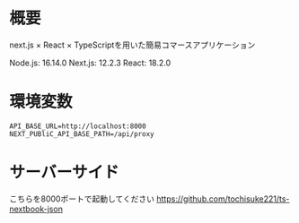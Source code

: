 # 概要
next.js × React × TypeScriptを用いた簡易コマースアプリケーション

Node.js: 16.14.0
Next.js: 12.2.3
React: 18.2.0

# 環境変数
```
API_BASE_URL=http://localhost:8000
NEXT_PUBliC_API_BASE_PATH=/api/proxy
```

# サーバーサイド
こちらを8000ポートで起動してください
https://github.com/tochisuke221/ts-nextbook-json
